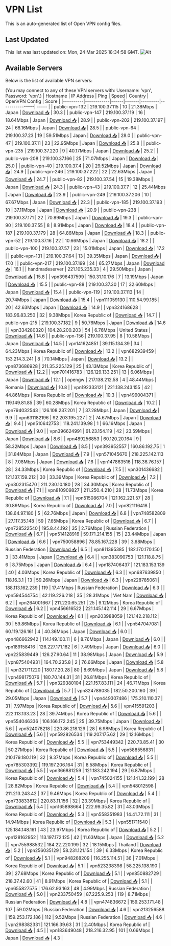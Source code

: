 # VPN List

This is an auto-generated list of Open VPN config files.

## Last Updated

This list was last updated on: Mon, 24 Mar 2025 18:34:58 GMT.
![Alt](https://repobeats.axiom.co/api/embed/186b98318ef1479477931607c1ad7d823f12451f.svg "Repobeats analytics image")

## Available Servers

Below is the list of available VPN servers:

(You may connect to any of these VPN servers with: Username: 'vpn', Password: 'vpn'.)
| Hostname | IP Address | Ping | Speed | Country | OpenVPN Config | Score |
|----------|------------|------|-------|---------|----------------| ----- |
| public-vpn-132 | 219.100.37.115 | 10 | 21.38Mbps | Japan | [Download 📥](./configs/server_0_JP.ovpn) | 30.3 |
| public-vpn-147 | 219.100.37.119 | 16 | 18.64Mbps | Japan | [Download 📥](./configs/server_1_JP.ovpn) | 28.9 |
| public-vpn-202 | 219.100.37.197 | 24 | 68.16Mbps | Japan | [Download 📥](./configs/server_2_JP.ovpn) | 28.5 |
| public-vpn-64 | 219.100.37.23 | 19 | 59.51Mbps | Japan | [Download 📥](./configs/server_3_JP.ovpn) | 28.0 |
| public-vpn-47 | 219.100.37.11 | 23 | 22.95Mbps | Japan | [Download 📥](./configs/server_4_JP.ovpn) | 25.8 |
| public-vpn-235 | 219.100.37.220 | 9 | 40.17Mbps | Japan | [Download 📥](./configs/server_5_JP.ovpn) | 25.2 |
| public-vpn-208 | 219.100.37.166 | 25 | 71.07Mbps | Japan | [Download 📥](./configs/server_6_JP.ovpn) | 25.0 |
| public-vpn-40 | 219.100.37.4 | 20 | 29.52Mbps | Japan | [Download 📥](./configs/server_7_JP.ovpn) | 24.9 |
| public-vpn-246 | 219.100.37.222 | 22 | 22.63Mbps | Japan | [Download 📥](./configs/server_8_JP.ovpn) | 24.7 |
| public-vpn-82 | 219.100.37.54 | 15 | 19.38Mbps | Japan | [Download 📥](./configs/server_9_JP.ovpn) | 24.3 |
| public-vpn-43 | 219.100.37.7 | 12 | 25.44Mbps | Japan | [Download 📥](./configs/server_10_JP.ovpn) | 23.9 |
| public-vpn-249 | 219.100.37.206 | 10 | 67.67Mbps | Japan | [Download 📥](./configs/server_11_JP.ovpn) | 22.3 |
| public-vpn-185 | 219.100.37.193 | 10 | 37.11Mbps | Japan | [Download 📥](./configs/server_12_JP.ovpn) | 20.9 |
| public-vpn-238 | 219.100.37.171 | 22 | 70.89Mbps | Japan | [Download 📥](./configs/server_13_JP.ovpn) | 19.3 |
| public-vpn-90 | 219.100.37.55 | 8 | 8.91Mbps | Japan | [Download 📥](./configs/server_14_JP.ovpn) | 18.4 |
| public-vpn-187 | 219.100.37.179 | 28 | 64.86Mbps | Japan | [Download 📥](./configs/server_15_JP.ovpn) | 18.3 |
| public-vpn-52 | 219.100.37.16 | 22 | 10.66Mbps | Japan | [Download 📥](./configs/server_16_JP.ovpn) | 18.2 |
| public-vpn-100 | 219.100.37.57 | 23 | 15.01Mbps | Japan | [Download 📥](./configs/server_17_JP.ovpn) | 17.2 |
| public-vpn-131 | 219.100.37.64 | 13 | 39.35Mbps | Japan | [Download 📥](./configs/server_18_JP.ovpn) | 17.0 |
| public-vpn-217 | 219.100.37.199 | 24 | 65.27Mbps | Japan | [Download 📥](./configs/server_19_JP.ovpn) | 16.1 |
| handmadeserver | 221.105.235.33 | 4 | 29.50Mbps | Japan | [Download 📥](./configs/server_20_JP.ovpn) | 15.8 |
| vpn396437599 | 150.31.10.176 | 7 | 13.19Mbps | Japan | [Download 📥](./configs/server_21_JP.ovpn) | 15.5 |
| public-vpn-88 | 219.100.37.30 | 17 | 32.60Mbps | Japan | [Download 📥](./configs/server_22_JP.ovpn) | 15.4 |
| public-vpn-119 | 219.100.37.113 | 14 | 20.74Mbps | Japan | [Download 📥](./configs/server_23_JP.ovpn) | 15.4 |
| vpn111059130 | 110.54.99.185 | 20 | 42.63Mbps | Japan | [Download 📥](./configs/server_24_JP.ovpn) | 14.9 |
| vpn324168628 | 183.96.83.250 | 32 | 9.38Mbps | Korea Republic of | [Download 📥](./configs/server_25_KR.ovpn) | 14.7 |
| public-vpn-215 | 219.100.37.182 | 9 | 50.76Mbps | Japan | [Download 📥](./configs/server_26_JP.ovpn) | 14.6 |
| vpn334280320 | 104.28.200.203 | 54 | 6.76Mbps | United States | [Download 📥](./configs/server_27_US.ovpn) | 14.6 |
| public-vpn-156 | 219.100.37.95 | 8 | 10.58Mbps | Japan | [Download 📥](./configs/server_28_JP.ovpn) | 14.5 |
| vpn141624851 | 39.115.134.39 | 34 | 64.23Mbps | Korea Republic of | [Download 📥](./configs/server_29_KR.ovpn) | 13.2 |
| vpn682939459 | 153.214.3.241 | 8 | 70.14Mbps | Japan | [Download 📥](./configs/server_30_JP.ovpn) | 13.2 |
| vpn873686928 | 211.35.225.129 | 25 | 43.13Mbps | Korea Republic of | [Download 📥](./configs/server_31_KR.ovpn) | 12.2 |
| vpn701416783 | 126.129.133.251 | 13 | 6.06Mbps | Japan | [Download 📥](./configs/server_32_JP.ovpn) | 12.1 |
| opengw | 217.138.212.58 | 4 | 48.44Mbps | Romania | [Download 📥](./configs/server_33_RO.ovpn) | 10.8 |
| vpn192333121 | 221.138.243.155 | 42 | 44.86Mbps | Korea Republic of | [Download 📥](./configs/server_34_KR.ovpn) | 10.3 |
| vpn499004371 | 119.149.81.85 | 39 | 60.28Mbps | Korea Republic of | [Download 📥](./configs/server_35_KR.ovpn) | 10.2 |
| vpn794032543 | 126.108.237.201 | 7 | 37.28Mbps | Japan | [Download 📥](./configs/server_36_JP.ovpn) | 9.9 |
| vpn631182196 | 92.203.195.227 | 2 | 74.67Mbps | Japan | [Download 📥](./configs/server_37_JP.ovpn) | 9.4 |
| vpn510642753 | 118.241.139.98 | 1 | 66.16Mbps | Japan | [Download 📥](./configs/server_38_JP.ovpn) | 9.0 |
| vpn396624991 | 61.23.154.119 | 42 | 23.59Mbps | Japan | [Download 📥](./configs/server_39_JP.ovpn) | 8.6 |
| vpn489256853 | 60.120.20.164 | 9 | 58.32Mbps | Japan | [Download 📥](./configs/server_40_JP.ovpn) | 8.5 |
| vpn393952557 | 160.86.192.75 | 1 | 31.84Mbps | Japan | [Download 📥](./configs/server_41_JP.ovpn) | 7.9 |
| vpn571045670 | 218.225.142.113 | 8 | 7.08Mbps | Japan | [Download 📥](./configs/server_42_JP.ovpn) | 7.6 |
| vpn147863516 | 118.36.76.157 | 28 | 34.33Mbps | Korea Republic of | [Download 📥](./configs/server_43_KR.ovpn) | 7.5 |
| vpn301436682 | 121.137.159.212 | 30 | 33.39Mbps | Korea Republic of | [Download 📥](./configs/server_44_KR.ovpn) | 7.2 |
| vpn302315470 | 211.230.10.180 | 28 | 34.30Mbps | Korea Republic of | [Download 📥](./configs/server_45_KR.ovpn) | 7.1 |
| vpn810909827 | 211.250.4.210 | 28 | 11.73Mbps | Korea Republic of | [Download 📥](./configs/server_46_KR.ovpn) | 7.1 |
| vpn515086704 | 121.162.221.57 | 28 | 30.89Mbps | Korea Republic of | [Download 📥](./configs/server_47_KR.ovpn) | 7.0 |
| vpn821116418 | 138.64.97.180 | 5 | 62.76Mbps | Japan | [Download 📥](./configs/server_48_JP.ovpn) | 6.8 |
| vpn748582809 | 27.117.35.148 | 59 | 7.65Mbps | Korea Republic of | [Download 📥](./configs/server_49_KR.ovpn) | 6.7 |
| vpn728522540 | 195.8.44.192 | 35 | 2.76Mbps | Russian Federation | [Download 📥](./configs/server_50_RU.ovpn) | 6.7 |
| vpn514128916 | 59.171.214.155 | 15 | 23.44Mbps | Japan | [Download 📥](./configs/server_51_JP.ovpn) | 6.6 |
| vpn750058896 | 78.85.167.228 | 39 | 3.68Mbps | Russian Federation | [Download 📥](./configs/server_52_RU.ovpn) | 6.5 |
| vpn811395385 | 182.170.170.150 | 3 | 33.41Mbps | Japan | [Download 📥](./configs/server_53_JP.ovpn) | 6.4 |
| vpn383090753 | 121.118.8.75 | 6 | 8.75Mbps | Japan | [Download 📥](./configs/server_54_JP.ovpn) | 6.4 |
| vpn187406437 | 121.183.153.139 | 40 | 4.03Mbps | Korea Republic of | [Download 📥](./configs/server_55_KR.ovpn) | 6.3 |
| vpn687639850 | 118.16.3.1 | 13 | 59.26Mbps | Japan | [Download 📥](./configs/server_56_JP.ovpn) | 6.3 |
| vpn228785061 | 188.113.162.239 | 119 | 17.41Mbps | Russian Federation | [Download 📥](./configs/server_57_RU.ovpn) | 6.3 |
| vpn594544754 | 42.119.226.218 | 35 | 28.31Mbps | Viet Nam | [Download 📥](./configs/server_58_VN.ovpn) | 6.2 |
| vpn264001667 | 211.220.65.251 | 25 | 9.12Mbps | Korea Republic of | [Download 📥](./configs/server_59_KR.ovpn) | 6.2 |
| vpn456616522 | 221.145.142.114 | 29 | 6.67Mbps | Korea Republic of | [Download 📥](./configs/server_60_KR.ovpn) | 6.1 |
| vpn203988059 | 121.142.218.112 | 30 | 59.86Mbps | Korea Republic of | [Download 📥](./configs/server_61_KR.ovpn) | 6.1 |
| vpn547047081 | 60.119.126.161 | 4 | 40.36Mbps | Japan | [Download 📥](./configs/server_62_JP.ovpn) | 6.0 |
| vpn486662942 | 114.149.100.11 | 6 | 8.76Mbps | Japan | [Download 📥](./configs/server_63_JP.ovpn) | 6.0 |
| vpn189158416 | 126.227.171.182 | 6 | 7.49Mbps | Japan | [Download 📥](./configs/server_64_JP.ovpn) | 6.0 |
| vpn225839449 | 126.27.90.64 | 11 | 38.98Mbps | Japan | [Download 📥](./configs/server_65_JP.ovpn) | 5.9 |
| vpn875404931 | 164.70.235.8 | 2 | 76.66Mbps | Japan | [Download 📥](./configs/server_66_JP.ovpn) | 5.8 |
| vpn321711220 | 180.17.20.28 | 80 | 8.69Mbps | Japan | [Download 📥](./configs/server_67_JP.ovpn) | 5.8 |
| vpn498175076 | 180.70.144.31 | 31 | 26.81Mbps | Korea Republic of | [Download 📥](./configs/server_68_KR.ovpn) | 5.7 |
| vpn329380104 | 221.157.83.111 | 24 | 46.71Mbps | Korea Republic of | [Download 📥](./configs/server_69_KR.ovpn) | 5.7 |
| vpn824789035 | 182.50.200.160 | 39 | 29.05Mbps | Japan | [Download 📥](./configs/server_70_JP.ovpn) | 5.7 |
| vpn449307486 | 175.210.110.37 | 31 | 7.97Mbps | Korea Republic of | [Download 📥](./configs/server_71_KR.ovpn) | 5.6 |
| vpn415591203 | 222.113.133.23 | 28 | 39.74Mbps | Korea Republic of | [Download 📥](./configs/server_72_KR.ovpn) | 5.6 |
| vpn554046336 | 106.166.172.245 | 25 | 39.75Mbps | Japan | [Download 📥](./configs/server_73_JP.ovpn) | 5.6 |
| vpn524078218 | 220.86.218.129 | 28 | 6.98Mbps | Korea Republic of | [Download 📥](./configs/server_74_KR.ovpn) | 5.6 |
| vpn592826534 | 119.207.175.62 | 29 | 12.16Mbps | Korea Republic of | [Download 📥](./configs/server_75_KR.ovpn) | 5.5 |
| vpn753449342 | 220.73.85.41 | 30 | 50.27Mbps | Korea Republic of | [Download 📥](./configs/server_76_KR.ovpn) | 5.5 |
| vpn588556831 | 210.179.180.119 | 32 | 9.37Mbps | Korea Republic of | [Download 📥](./configs/server_77_KR.ovpn) | 5.5 |
| vpn785303392 | 119.197.206.164 | 31 | 8.58Mbps | Korea Republic of | [Download 📥](./configs/server_78_KR.ovpn) | 5.5 |
| vpn366881259 | 121.183.242.194 | 29 | 6.87Mbps | Korea Republic of | [Download 📥](./configs/server_79_KR.ovpn) | 5.4 |
| vpn745024155 | 121.141.32.199 | 28 | 28.82Mbps | Korea Republic of | [Download 📥](./configs/server_80_KR.ovpn) | 5.4 |
| vpn548012598 | 211.213.243.42 | 37 | 9.46Mbps | Korea Republic of | [Download 📥](./configs/server_81_KR.ovpn) | 5.4 |
| vpn733833812 | 220.83.11.156 | 32 | 23.39Mbps | Korea Republic of | [Download 📥](./configs/server_82_KR.ovpn) | 5.4 |
| vpn165898664 | 222.99.35.82 | 31 | 43.03Mbps | Korea Republic of | [Download 📥](./configs/server_83_KR.ovpn) | 5.3 |
| vpn558351983 | 14.41.72.111 | 31 | 14.94Mbps | Korea Republic of | [Download 📥](./configs/server_84_KR.ovpn) | 5.3 |
| vpn551711540 | 125.184.148.161 | 43 | 23.97Mbps | Korea Republic of | [Download 📥](./configs/server_85_KR.ovpn) | 5.2 |
| vpn128162952 | 113.197.172.125 | 42 | 11.63Mbps | Japan | [Download 📥](./configs/server_86_JP.ovpn) | 5.2 |
| vpn755988532 | 184.22.220.199 | 32 | 18.15Mbps | Thailand | [Download 📥](./configs/server_87_TH.ovpn) | 5.2 |
| vpn256035129 | 58.231.121.154 | 39 | 6.33Mbps | Korea Republic of | [Download 📥](./configs/server_88_KR.ovpn) | 5.1 |
| vpn948268209 | 116.255.114.51 | 36 | 7.01Mbps | Korea Republic of | [Download 📥](./configs/server_89_KR.ovpn) | 5.1 |
| vpn523238398 | 58.225.138.190 | 39 | 27.68Mbps | Korea Republic of | [Download 📥](./configs/server_90_KR.ovpn) | 5.1 |
| vpn850882729 | 218.37.42.60 | 41 | 8.91Mbps | Korea Republic of | [Download 📥](./configs/server_91_KR.ovpn) | 5.1 |
| vpn655827575 | 176.62.93.163 | 48 | 4.99Mbps | Russian Federation | [Download 📥](./configs/server_92_RU.ovpn) | 5.0 |
| vpn233750459 | 87.225.9.253 | 119 | 8.71Mbps | Russian Federation | [Download 📥](./configs/server_93_RU.ovpn) | 4.8 |
| vpn474836672 | 159.253.171.48 | 107 | 59.02Mbps | Russian Federation | [Download 📥](./configs/server_94_RU.ovpn) | 4.6 |
| vpn213256588 | 159.253.172.186 | 112 | 9.52Mbps | Russian Federation | [Download 📥](./configs/server_95_RU.ovpn) | 4.6 |
| vpn298382331 | 121.166.39.63 | 31 | 2.40Mbps | Korea Republic of | [Download 📥](./configs/server_96_KR.ovpn) | 4.5 |
| vpn183649048 | 218.216.32.95 | 101 | 0.66Mbps | Japan | [Download 📥](./configs/server_97_JP.ovpn) | 4.3 |
